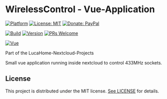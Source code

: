# WirelessControl - Vue-Application

[![Platform](https://img.shields.io/badge/platform-Raspberry-blue.svg)](https://www.raspberrypi.org/)
[![License: MIT](https://img.shields.io/badge/License-MIT-blue.svg)](https://opensource.org/licenses/MIT)
[![Donate: PayPal](https://img.shields.io/badge/paypal-donate-blue.svg)](https://www.paypal.me/GuepardoApps)

[![Build](https://img.shields.io/badge/build-Success-green.svg)](./)
[![Version](https://img.shields.io/badge/version-v1.2.0-blue.svg)](./)
[![PRs Welcome](https://img.shields.io/badge/PRs-welcome-brightgreen.svg)](http://makeapullrequest.com)

[![Vue](https://img.shields.io/badge/lang-Vue-lightgreen.svg)](https://vuejs.org/)

Part of the LucaHome-Nextcloud-Projects

Small vue application running inside nextcloud to control 433MHz sockets.

## License

This project is distributed under the MIT license. [See LICENSE](LICENSE.md) for details.